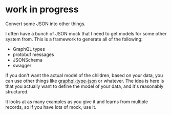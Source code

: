 # work in progress

Convert some JSON into other things.

I often have a bunch of JSON mock that I need to get models for some other system from. This is a framework to generate all of the following:

* GraphQL types
* protobuf messages
* JSONSchema
* swagger

If you don't want the actual model of the children, based on your data, you can use other things like [graphql-type-json](https://github.com/taion/graphql-type-json) or whatever. The idea is here is that you actually want to define the model of your data, and it's reasonably structured.

It looks at as many examples as you give it and learns from multiple records, so if you have lots of mock, use it.